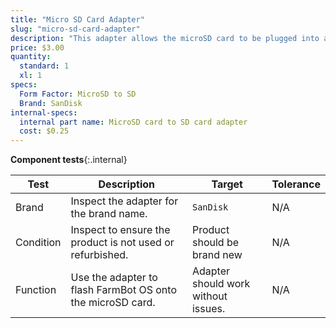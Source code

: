 ```yaml
---
title: "Micro SD Card Adapter"
slug: "micro-sd-card-adapter"
description: "This adapter allows the microSD card to be plugged into a standard sized SD card slot."
price: $3.00
quantity:
  standard: 1
  xl: 1
specs:
  Form Factor: MicroSD to SD
  Brand: SanDisk
internal-specs:
  internal part name: MicroSD card to SD card adapter
  cost: $0.25
---
```


**Component tests**{:.internal}

|Test         |Description  |Target       |Tolerance    |
|-------------|-------------|-------------|-------------|
|Brand        |Inspect the adapter for the brand name.|`SanDisk`|N/A
|Condition    |Inspect to ensure the product is not used or refurbished.|Product should be brand new|N/A
|Function     |Use the adapter to flash FarmBot OS onto the microSD card.|Adapter should work without issues.|N/A
